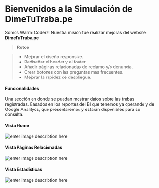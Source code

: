 Bienvenidos a la Simulación de DimeTuTraba.pe
===================

Somos Warmi Coders! Nuestra misión fue realizar mejoras del website **DimeTuTraba.pe**

> **Retos**

> - Mejorar el diseño responsive.
> - Rediseñar el header y el footer.
> - Añadir páginas relacionadas de reclamo y/o denuncia. 
>-  Crear botones con las preguntas mas frecuentes. 
> - Mejorar la rapidez de despliegue.

#### <i class="icon-folder-open"></i> Funcionalidades
Una sección en donde se puedan mostrar datos sobre las trabas registradas. Basados en los reportes del BI que tenemos ya operando y de Google Analitycs, que presentaremos y estarán disponibles para su consulta.

#### <i class="icon-upload"></i> Vista Home
![enter image description here](http://i66.tinypic.com/ff1yjo.jpg)

#### <i class="icon-upload"></i> Vista Páginas Relacionadas
![enter image description here](http://i68.tinypic.com/5lt105.jpg)

#### <i class="icon-upload"></i> Vista Estadísticas
![enter image description here](http://i65.tinypic.com/vq1gk5.jpg)
